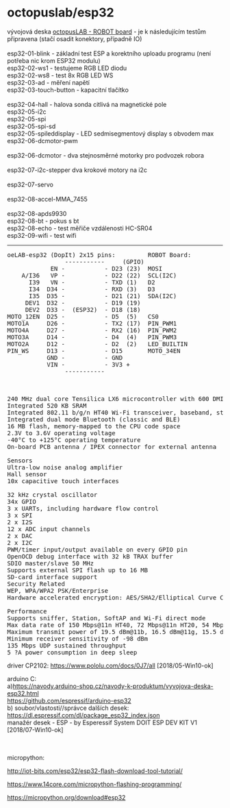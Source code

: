 # octopuslab/esp32

vývojová deska <a href="http://www.octopuslab.cz/index.php/vyvojove-desky/robot-board">octopusLAB - ROBOT board</a> - je k následujícím testům připravena (stačí osadit konektory, případně IO)<br />
<br />
esp32-01-blink	- základní test ESP a korektního uploadu programu (není potřeba nic krom ESP32 modulu)<br />
esp32-02-ws1	- testujeme RGB LED diodu<br />
esp32-02-ws8  - test 8x RGB LED WS<br />
esp32-03-ad - měření napětí<br />
esp32-03-touch-button - kapacitní tlačítko<br />	
esp32-04-hall	- halova sonda citlivá na magnetické pole<br />
esp32-05-i2c<br />
esp32-05-spi<br />
esp32-05-spi-sd	<br />
esp32-05-spileddisplay - LED sedmisegmentový display s obvodem max<br />
esp32-06-dcmotor-pwm<br />	
esp32-06-dcmotor - dva stejnosměrné motorky pro podvozek robora<br />	
esp32-07-i2c-stepper dva krokové motory na i2c<br />	
esp32-07-servo<br />	
esp32-08-accel-MMA_7455<br />	
esp32-08-apds9930<br />	
esp32-08-bt - pokus s bt<br />
esp32-08-echo - test měřiče vzdálenosti HC-SR04<br />
esp32-09-wifi - test wifi<br />
<hr />

<pre>
oeLAB-esp32 (DopIt) 2x15 pins:         ROBOT Board:
                -----------     (GPIO)
            EN -           - D23 (23)  MOSI
    A/I36   VP -           - D22 (22)  SCL(I2C)
      I39   VN -           - TXD (1)   D2
      I34  D34 -           - RXD (3)   D3
      I35  D35 -           - D21 (21)  SDA(I2C)
     DEV1  D32 -           - D19 (19)
     DEV2  D33 -  (ESP32)  - D18 (18)
MOTO_12EN  D25 -           - D5  (5)   CS0
MOTO1A     D26 -           - TX2 (17)  PIN_PWM1 
MOTO4A     D27 -           - RX2 (16)  PIN_PWM2
MOTO3A     D14 -           - D4  (4)   PIN_PWM3
MOTO2A     D12 -           - D2  (2)   LED_BUILTIN
PIN_WS     D13 -           - D15       MOTO_34EN
           GND -           - GND
           VIN -           - 3V3 +
                -----------



240 MHz dual core Tensilica LX6 microcontroller with 600 DMIPS
Integrated 520 KB SRAM
Integrated 802.11 b/g/n HT40 Wi-Fi transceiver, baseband, stack and LWIP
Integrated dual mode Bluetooth (classic and BLE)
16 MB flash, memory-mapped to the CPU code space
2.3V to 3.6V operating voltage
-40°C to +125°C operating temperature
On-board PCB antenna / IPEX connector for external antenna

Sensors	
Ultra-low noise analog amplifier
Hall sensor
10x capacitive touch interfaces

32 kHz crystal oscillator
34x GPIO	
3 x UARTs, including hardware flow control
3 x SPI
2 x I2S
12 x ADC input channels
2 x DAC
2 x I2C
PWM/timer input/output available on every GPIO pin
OpenOCD debug interface with 32 kB TRAX buffer
SDIO master/slave 50 MHz
Supports external SPI flash up to 16 MB
SD-card interface support
Security Related
WEP, WPA/WPA2 PSK/Enterprise
Hardware accelerated encryption: AES/SHA2/Elliptical Curve Cryptography/RSA-4096

Performance	
Supports sniffer, Station, SoftAP and Wi-Fi direct mode
Max data rate of 150 Mbps@11n HT40, 72 Mbps@11n HT20, 54 Mbps@11g, and 11 Mbps@11b
Maximum transmit power of 19.5 dBm@11b, 16.5 dBm@11g, 15.5 dBm@11n
Minimum receiver sensitivity of -98 dBm
135 Mbps UDP sustained throughput
5 ?A power consumption in deep sleep
</pre>



driver CP2102: https://www.pololu.com/docs/0J7/all [2018/05-Win10-ok]

arduino C:<br /> 
a)https://navody.arduino-shop.cz/navody-k-produktum/vyvojova-deska-esp32.html<br />
https://github.com/espressif/arduino-esp32<br />
b) soubor/vlastosti//správce dalších desek:<br />
https://dl.espressif.com/dl/package_esp32_index.json<br />
manažér desek - ESP - by Esperessif System 
DOIT ESP DEV KIT V1 [2018/07-Win10-ok]

<br /><br />
micropython:<br />

http://iot-bits.com/esp32/esp32-flash-download-tool-tutorial/<br />

https://www.14core.com/micropython-flashing-programming/<br />

https://micropython.org/download#esp32

